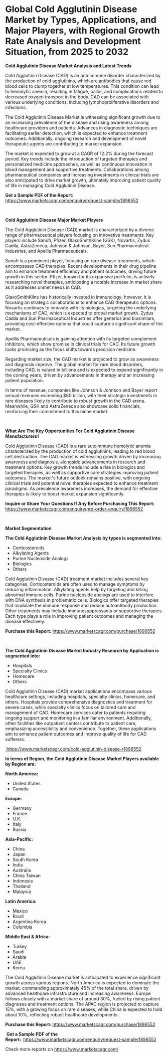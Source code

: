 <p><h1>Global Cold Agglutinin Disease Market by Types, Applications, and Major Players, with Regional Growth Rate Analysis and Development Situation, from 2025 to 2032</h1></p><p><strong>Cold Agglutinin Disease Market Analysis and Latest Trends</strong></p>
<p><p>Cold Agglutinin Disease (CAD) is an autoimmune disorder characterized by the production of cold agglutinins, which are antibodies that cause red blood cells to clump together at low temperatures. This condition can lead to hemolytic anemia, resulting in fatigue, pallor, and complications related to decreased oxygen transport in the body. CAD can be associated with various underlying conditions, including lymphoproliferative disorders and infections.</p><p>The Cold Agglutinin Disease Market is witnessing significant growth due to an increasing prevalence of the disease and rising awareness among healthcare providers and patients. Advances in diagnostic techniques are facilitating earlier detection, which is expected to enhance treatment outcomes. Additionally, ongoing research and development of novel therapeutic agents are contributing to market expansion.</p><p>The market is expected to grow at a CAGR of 12.2% during the forecast period. Key trends include the introduction of targeted therapies and personalized medicine approaches, as well as continuous innovation in blood management and supportive treatments. Collaborations among pharmaceutical companies and increasing investments in clinical trials are also anticipated to drive market growth, ultimately improving patient quality of life in managing Cold Agglutinin Disease.</p></p>
<p><strong>Get a Sample PDF of the Report:&nbsp;</strong> <a href="https://www.marketscagr.com/enquiry/request-sample/1896552?utm_campaign=1126&utm_medium=2&utm_source=Github&utm_content=ia&utm_term=03032025&utm_id=cold-agglutinin-disease">https://www.marketscagr.com/enquiry/request-sample/1896552</a></p>
<p>&nbsp;</p>
<p><strong>Cold Agglutinin Disease Major Market Players</strong></p>
<p><p>The Cold Agglutinin Disease (CAD) market is characterized by a diverse range of pharmaceutical players focusing on innovative treatments. Key players include Sanofi, Pfizer, GlaxoSmithKline (GSK), Novartis, Zydus Cadila, AstraZeneca, Johnson & Johnson, Bayer, Sun Pharmaceutical Industries, and Apellis Pharmaceuticals.</p><p>Sanofi is a prominent player, focusing on rare disease treatments, which encompasses CAD therapies. Recent developments in their drug pipeline aim to enhance treatment efficiency and patient outcomes, driving future growth in this sector. Pfizer, known for its expansive portfolio, is actively researching novel therapies, anticipating a notable increase in market share as it addresses unmet needs in CAD.</p><p>GlaxoSmithKline has historically invested in immunology; however, it is focusing on strategic collaborations to enhance CAD therapeutic options. Novartis continues to innovate with its biologics, targeting the underlying mechanisms of CAD, which is expected to propel market growth. Zydus Cadila and Sun Pharmaceutical Industries offer generics and biosimilars, providing cost-effective options that could capture a significant share of the market.</p><p>Apellis Pharmaceuticals is gaining attention with its targeted complement inhibitors, which show promise in clinical trials for CAD. Its future growth looks promising as the focus shifts towards precision medicine.</p><p>Regarding market size, the CAD market is projected to grow as awareness and diagnosis improve. The global market for rare blood disorders, including CAD, is valued in billions and is expected to expand significantly in the coming years, driven by advancements in therapy and an increasing patient population.</p><p>In terms of revenue, companies like Johnson & Johnson and Bayer report annual revenues exceeding $80 billion, with their strategic investments in rare diseases likely to contribute to robust growth in the CAD arena. Meanwhile, GSK and AstraZeneca also showcase solid financials, reinforcing their commitment to this niche market.</p></p>
<p>&nbsp;</p>
<p><strong>What Are The Key Opportunities For Cold Agglutinin Disease Manufacturers?</strong></p>
<p><p>Cold Agglutinin Disease (CAD) is a rare autoimmune hemolytic anemia characterized by the production of cold agglutinins, leading to red blood cell destruction. The CAD market is witnessing growth driven by increasing awareness and diagnosis, alongside advancements in research and treatment options. Key growth trends include a rise in biologics and targeted therapies, as well as supportive care strategies improving patient outcomes. The market's future outlook remains positive, with ongoing clinical trials and potential novel therapies expected to enhance treatment paradigms. As prevalence awareness increases, the demand for effective therapies is likely to boost market expansion significantly.</p></p>
<p><strong>Inquire or Share Your Questions If Any Before Purchasing This Report:</strong> <a href="https://www.marketscagr.com/enquiry/pre-order-enquiry/1896552?utm_campaign=1126&utm_medium=2&utm_source=Github&utm_content=ia&utm_term=03032025&utm_id=cold-agglutinin-disease">https://www.marketscagr.com/enquiry/pre-order-enquiry/1896552</a></p>
<p>&nbsp;</p>
<p><strong>Market Segmentation</strong></p>
<p><strong>The Cold Agglutinin Disease Market Analysis by types is segmented into:</strong></p>
<p><ul><li>Corticosteroids</li><li>Alkylating Agents</li><li>Purine Nucleoside Analogs</li><li>Biologics</li><li>Others</li></ul></p>
<p><p>Cold Agglutinin Disease (CAD) treatment market includes several key categories. Corticosteroids are often used to manage symptoms by reducing inflammation. Alkylating agents help by targeting and killing abnormal immune cells. Purine nucleoside analogs are used to interfere with DNA synthesis in problematic cells. Biologics offer targeted therapies that modulate the immune response and reduce autoantibody production. Other treatments may include immunosuppressants or supportive therapies. Each type plays a role in improving patient outcomes and managing the disease effectively.</p></p>
<p><strong>Purchase this Report:&nbsp;</strong><a href="https://www.marketscagr.com/purchase/1896552?utm_campaign=1126&utm_medium=2&utm_source=Github&utm_content=ia&utm_term=03032025&utm_id=cold-agglutinin-disease">https://www.marketscagr.com/purchase/1896552</a></p>
<p>&nbsp;</p>
<p><strong>The Cold Agglutinin Disease Market Industry Research by Application is segmented into:</strong></p>
<p><ul><li>Hospitals</li><li>Specialty Clinics</li><li>Homecare</li><li>Others</li></ul></p>
<p><p>Cold Agglutinin Disease (CAD) market applications encompass various healthcare settings, including hospitals, specialty clinics, homecare, and others. Hospitals provide comprehensive diagnostics and treatment for severe cases, while specialty clinics focus on tailored care and management of CAD. Homecare services cater to patients requiring ongoing support and monitoring in a familiar environment. Additionally, other facilities like outpatient centers contribute to patient care, emphasizing accessibility and convenience. Together, these applications aim to enhance patient outcomes and improve quality of life for CAD sufferers.</p></p>
<p><a href="https://www.marketscagr.com/cold-agglutinin-disease-r1896552?utm_campaign=1126&utm_medium=2&utm_source=Github&utm_content=ia&utm_term=03032025&utm_id=cold-agglutinin-disease">&nbsp;https://www.marketscagr.com/cold-agglutinin-disease-r1896552</a></p>
<p><strong>In terms of Region, the Cold Agglutinin Disease Market Players available by Region are:</strong></p>
<p>
    <p> <strong> North America: </strong>
        <ul>
            <li>United States</li>
            <li>Canada</li>
        </ul>
        </p> 
    <p> <strong> Europe: </strong>
        <ul>
            <li>Germany</li>
            <li>France</li>
            <li>U.K.</li>
            <li>Italy</li>
            <li>Russia</li>
        </ul>
        </p> 
    <p> <strong> Asia-Pacific: </strong>
        <ul>
            <li>China</li>
            <li>Japan</li>
            <li>South Korea</li>
            <li>India</li>
            <li>Australia</li>
            <li>China Taiwan</li>
            <li>Indonesia</li>
            <li>Thailand</li>
            <li>Malaysia</li>
        </ul>
        </p> 
    <p> <strong> Latin America: </strong>
        <ul>
            <li>Mexico</li>
            <li>Brazil</li>
            <li>Argentina Korea</li>
            <li>Colombia</li>
        </ul>
        </p> 
    <p> <strong> Middle East & Africa: </strong>
        <ul>
            <li>Turkey</li>
            <li>Saudi</li>
            <li>Arabia</li>
            <li>UAE</li>
            <li>Korea</li>
        </ul>
    </p>
    </p>
<p><p>The Cold Agglutinin Disease market is anticipated to experience significant growth across various regions. North America is expected to dominate the market, commanding approximately 45% of the total share, driven by advanced healthcare infrastructure and increasing awareness. Europe follows closely with a market share of around 30%, fueled by rising patient diagnoses and treatment options. The APAC region is projected to capture 15%, with a growing focus on rare diseases, while China is expected to hold about 10%, reflecting robust healthcare developments.</p></p>
<p><strong>Purchase this Report: </strong><a href="https://www.marketscagr.com/purchase/1896552?utm_campaign=1126&utm_medium=2&utm_source=Github&utm_content=ia&utm_term=03032025&utm_id=cold-agglutinin-disease">https://www.marketscagr.com/purchase/1896552</a></p>
<p>&nbsp;<strong>Get a Sample PDF of the Report:&nbsp;&nbsp;</strong><a href="https://www.marketscagr.com/enquiry/request-sample/1896552?utm_campaign=1126&utm_medium=2&utm_source=Github&utm_content=ia&utm_term=03032025&utm_id=cold-agglutinin-disease">https://www.marketscagr.com/enquiry/request-sample/1896552</a></p>
<p><strong></strong></p>
<p>Check more reports on <a href="https://www.marketscagr.com/?utm_campaign=1126&utm_medium=2&utm_source=Github&utm_content=ia&utm_term=03032025&utm_id=cold-agglutinin-disease">https://www.marketscagr.com/</a></p>